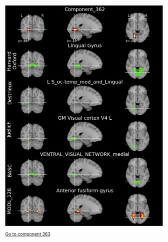 


![362](preliminary/362.jpg "Component 362")

[Go to component 363](https://parietal-inria.github.io/MODL_atlas/1024/363 "Component 363")